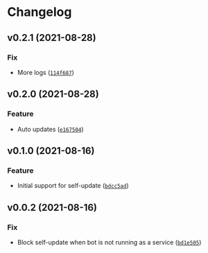# Changelog

<!--next-version-placeholder-->

## v0.2.1 (2021-08-28)
### Fix
* More logs ([`114f687`](https://github.com/jdobes/k3s-slack-bot/commit/114f687010771a3e940b42aa1ccdb325e4261802))

## v0.2.0 (2021-08-28)
### Feature
* Auto updates ([`e167504`](https://github.com/jdobes/k3s-slack-bot/commit/e16750466e9db666baf67d87c6663f1a8bac7f20))

## v0.1.0 (2021-08-16)
### Feature
* Initial support for self-update ([`bdcc5ad`](https://github.com/jdobes/k3s-slack-bot/commit/bdcc5ad13db9941b0dc63946a8afa91170fd9853))

## v0.0.2 (2021-08-16)
### Fix
* Block self-update when bot is not running as a service ([`bd1e505`](https://github.com/jdobes/k3s-slack-bot/commit/bd1e505862dc81769b2713e0d821c5cc5814272a))
